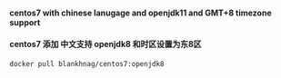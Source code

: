 #### centos7 with chinese lanugage and openjdk11 and GMT+8 timezone support
#### centos7 添加 中文支持 openjdk8 和时区设置为东8区

```shell script
docker pull blankhnag/centos7:openjdk8
```